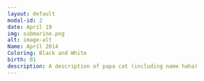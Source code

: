 ```yaml
---
layout: default
modal-id: 2
date: April 19
img: submarine.png
alt: image-alt
Name: April 2014
Coloring: Black and White
birth: 01
description: A description of papa cat (including name haha)
---
```

